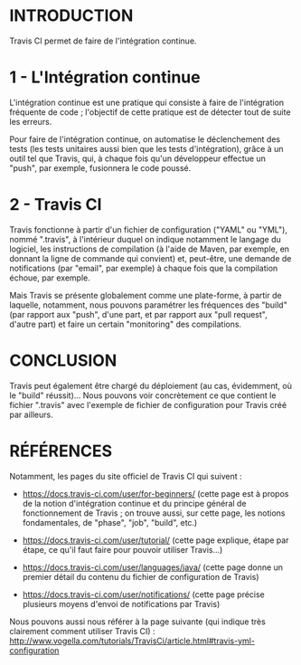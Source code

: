 # INTRODUCTION

Travis CI permet de faire de l'intégration continue.



# 1 - L'Intégration continue

L'intégration continue est une pratique qui consiste à faire de l'intégration fréquente de code ; l'objectif de
cette pratique est de détecter tout de suite les erreurs.

Pour faire de l'intégration continue, on automatise le déclenchement des tests (les tests unitaires aussi bien que
les tests d'intégration), grâce à un outil tel que Travis, qui, à chaque fois qu'un développeur effectue un "push",
par exemple, fusionnera le code poussé.



# 2 - Travis CI

Travis fonctionne à partir d'un fichier de configuration ("YAML" ou "YML"), nommé ".travis", à l'intérieur duquel
on indique notamment le langage du logiciel, les instructions de compilation (à l'aide de Maven, par exemple, en
donnant la ligne de commande qui convient) et, peut-être, une demande de notifications (par "email", par exemple)
à chaque fois que la compilation échoue, par exemple.

Mais Travis se présente globalement comme une plate-forme, à partir de laquelle, notamment, nous pouvons paramétrer
les fréquences des "build" (par rapport aux "push", d'une part, et par rapport aux "pull request", d'autre part) et
faire un certain "monitoring" des compilations.



# CONCLUSION

Travis peut également être chargé du déploiement (au cas, évidemment, où le "build" réussit)...
Nous pouvons voir concrètement ce que contient le fichier ".travis" avec l'exemple de fichier de configuration pour
Travis créé par ailleurs.



# RÉFÉRENCES

Notamment, les pages du site officiel de Travis CI qui suivent :

- https://docs.travis-ci.com/user/for-beginners/
(cette page est à propos de la notion d'intégration continue et du principe général de fonctionnement de Travis ;
on trouve aussi, sur cette page, les notions fondamentales, de "phase", "job", "build", etc.)

- https://docs.travis-ci.com/user/tutorial/
(cette page explique, étape par étape, ce qu'il faut faire pour pouvoir utiliser Travis...)

- https://docs.travis-ci.com/user/languages/java/
(cette page donne un premier détail du contenu du fichier de configuration de Travis)

- https://docs.travis-ci.com/user/notifications/
(cette page précise plusieurs moyens d'envoi de notifications par Travis)

Nous pouvons aussi nous référer à la page suivante (qui indique très clairement comment utiliser Travis CI) :
http://www.vogella.com/tutorials/TravisCi/article.html#travis-yml-configuration

